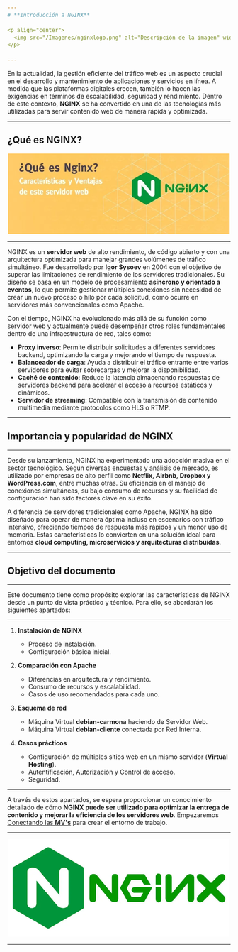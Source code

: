 ```yaml
---
# **Introducción a NGINX**  

<p align="center">
  <img src="/Imagenes/nginxlogo.png" alt="Descripción de la imagen" width="500"/>
</p> 

---
```

En la actualidad, la gestión eficiente del tráfico web es un aspecto crucial en el desarrollo y mantenimiento de aplicaciones y servicios en línea. A medida que las plataformas digitales crecen, también lo hacen las exigencias en términos de escalabilidad, seguridad y rendimiento. Dentro de este contexto, **NGINX** se ha convertido en una de las tecnologías más utilizadas para servir contenido web de manera rápida y optimizada.

---
## **¿Qué es NGINX?**  

<p align="center">
  <img src="/Imagenes/nginx2.jpg" alt="Descripción de la imagen" width="500"/>
</p> 

---
NGINX es un **servidor web** de alto rendimiento, de código abierto y con una arquitectura optimizada para manejar grandes volúmenes de tráfico simultáneo. Fue desarrollado por **Igor Sysoev** en 2004 con el objetivo de superar las limitaciones de rendimiento de los servidores tradicionales. Su diseño se basa en un modelo de procesamiento **asíncrono y orientado a eventos**, lo que permite gestionar múltiples conexiones sin necesidad de crear un nuevo proceso o hilo por cada solicitud, como ocurre en servidores más convencionales como Apache.  

Con el tiempo, NGINX ha evolucionado más allá de su función como servidor web y actualmente puede desempeñar otros roles fundamentales dentro de una infraestructura de red, tales como:  

- **Proxy inverso**: Permite distribuir solicitudes a diferentes servidores backend, optimizando la carga y mejorando el tiempo de respuesta.  
- **Balanceador de carga**: Ayuda a distribuir el tráfico entrante entre varios servidores para evitar sobrecargas y mejorar la disponibilidad.  
- **Caché de contenido**: Reduce la latencia almacenando respuestas de servidores backend para acelerar el acceso a recursos estáticos y dinámicos.  
- **Servidor de streaming**: Compatible con la transmisión de contenido multimedia mediante protocolos como HLS o RTMP.  

---
## **Importancia y popularidad de NGINX**  

---
Desde su lanzamiento, NGINX ha experimentado una adopción masiva en el sector tecnológico. Según diversas encuestas y análisis de mercado, es utilizado por empresas de alto perfil como **Netflix, Airbnb, Dropbox y WordPress.com**, entre muchas otras. Su eficiencia en el manejo de conexiones simultáneas, su bajo consumo de recursos y su facilidad de configuración han sido factores clave en su éxito.  

A diferencia de servidores tradicionales como Apache, NGINX ha sido diseñado para operar de manera óptima incluso en escenarios con tráfico intensivo, ofreciendo tiempos de respuesta más rápidos y un menor uso de memoria. Estas características lo convierten en una solución ideal para entornos **cloud computing, microservicios y arquitecturas distribuidas**.  

---
## **Objetivo del documento**  

---
Este documento tiene como propósito explorar las características de NGINX desde un punto de vista práctico y técnico. Para ello, se abordarán los siguientes apartados:  

---
1. **Instalación de NGINX**  

   - Proceso de instalación.  
   - Configuración básica inicial.  

2. **Comparación con Apache**  

   - Diferencias en arquitectura y rendimiento.  
   - Consumo de recursos y escalabilidad.  
   - Casos de uso recomendados para cada uno.  

3. **Esquema de red**  

   - Máquina Virtual **debian-carmona** haciendo de Servidor Web.
   - Máquina Virtual **debian-cliente** conectada por Red Interna.
   
4. **Casos prácticos**  

   - Configuración de múltiples sitios web en un mismo servidor (**Virtual Hosting**).  
   - Autentificación, Autorización y Control de acceso.  
   - Seguridad.  

 

---
A través de estos apartados, se espera proporcionar un conocimiento detallado de cómo **NGINX puede ser utilizado para optimizar la entrega de contenido y mejorar la eficiencia de los servidores web**. Empezaremos [Conectando las **MV's**](Esquema-de-Red.md) para crear el entorno de trabajo.

---
<p align="center">
  <img src="/Imagenes/Nginx.png" alt="Descripción de la imagen" width="500"/>
</p> 

---
